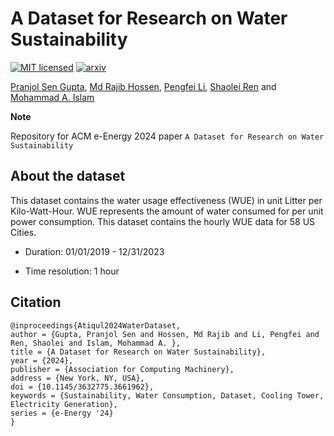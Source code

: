 # A Dataset for Research on Water Sustainability

[![MIT licensed](https://img.shields.io/badge/license-MIT-brightgreen.svg)](LICENSE.md) 
[![arxiv](https://img.shields.io/badge/cs.AI-arXiv%3A2405.17469-B31B1B.svg)](https://arxiv.org/abs/2405.17469)


[Pranjol Sen Gupta](https://orcid.org/0000-0002-0146-9148), [Md Rajib Hossen](https://orcid.org/0000-0002-0882-2434),
[Pengfei Li](https://www.cs.ucr.edu/~pli081/), [Shaolei Ren](https://intra.ece.ucr.edu/~sren/) and [Mohammad A. Islam](https://crystal.uta.edu/~mislam/)

**Note**

Repository for ACM e-Energy 2024 paper `A Dataset for Research on Water Sustainability`

## About the dataset

This dataset contains the water usage effectiveness (WUE) in unit Litter per Kilo-Watt-Hour. WUE represents the amount of water consumed for per unit power consumption. This dataset contains the hourly WUE data for 58 US Cities.

* Duration: 01/01/2019 - 12/31/2023

* Time resolution: 1 hour


## Citation
```
@inproceedings{Atiqul2024WaterDataset,
author = {Gupta, Pranjol Sen and Hossen, Md Rajib and Li, Pengfei and Ren, Shaolei and Islam, Mohammad A. },
title = {A Dataset for Research on Water Sustainability},
year = {2024},
publisher = {Association for Computing Machinery},
address = {New York, NY, USA},
doi = {10.1145/3632775.3661962},
keywords = {Sustainability, Water Consumption, Dataset, Cooling Tower, Electricity Generation},
series = {e-Energy '24}
}
```
